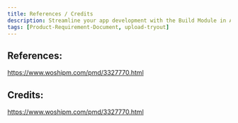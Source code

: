```yaml
---
title: References / Credits
description: Streamline your app development with the Build Module in Appcircle, offering automated builds for iOS and Android platforms.
tags: [Product-Requirement-Document, upload-tryout]
---
```


## References:

https://www.woshipm.com/pmd/3327770.html

## Credits:

https://www.woshipm.com/pmd/3327770.html
